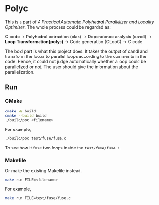 # Polyc

This is a part of *A Practical Automatic Polyhedral Parallelizer and Locality Optimizer*. The whole process could be regarded as: 

C code → Polyhedral extraction (clan) → Dependence analysis (candl) → **Loop Transformation(polyc)** → Code generation (CLooG) → C code

The bold part is what this project does. It takes the output of candl and transform the loops to parallel loops according to the comments in the code. Hence, it could not judge automatically whether a loop could be parallelized or not. The user should give the information about the parallelization.

## Run

### CMake

```bash
cmake -B build
cmake --build build
./build/poc <filename>
```

For example, 
```bash
./build/poc test/fuse/fuse.c
```

To see how it fuse two loops inside the `test/fuse/fuse.c`. 

### Makefile

Or make the existing Makefile instead.
```bash
make run FILE=<filename>
```

For example, 
```bash
make run FILE=test/fuse/fuse.c
```